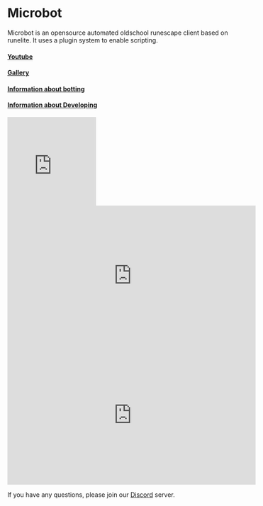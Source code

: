 # Microbot
Microbot is an opensource automated oldschool runescape client based on runelite. It uses a plugin system to enable scripting.


#### [Youtube](https://www.youtube.com/channel/UCEj_7N5OPJkdDi0VTMOJOpw)
#### [Gallery](gallery.md)
#### [Information about botting](/Installation)
#### [Information about Developing](/Development)


<iframe width="200" height="200" src="https://www.youtube.com/embed/UHWuauwEscU?si=R11UUwEJP-jFTCNj" title="YouTube video player" frameborder="0" allow="accelerometer; autoplay; clipboard-write; encrypted-media; gyroscope; picture-in-picture; web-share" referrerpolicy="strict-origin-when-cross-origin" allowfullscreen></iframe>
<iframe width="560" height="315" src="https://www.youtube.com/embed/EbtdZnxq5iw?si=GEfG_nJMsbW1Df3j" title="YouTube video player" frameborder="0" allow="accelerometer; autoplay; clipboard-write; encrypted-media; gyroscope; picture-in-picture; web-share" referrerpolicy="strict-origin-when-cross-origin" allowfullscreen></iframe>
<iframe width="560" height="315" src="https://www.youtube.com/embed/BXT0pjj3OsU?si=OpoaE4Ltv5I7smHP" title="YouTube video player" frameborder="0" allow="accelerometer; autoplay; clipboard-write; encrypted-media; gyroscope; picture-in-picture; web-share" referrerpolicy="strict-origin-when-cross-origin" allowfullscreen></iframe>



If you have any questions, please join our [Discord](https://discord.gg/zaGrfqFEWE) server. 